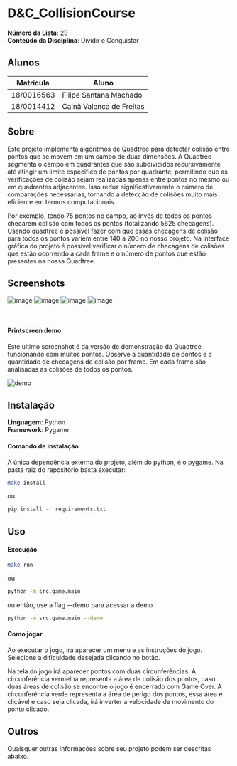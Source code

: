 # D&C_CollisionCourse

**Número da Lista**: 29<br>
**Conteúdo da Disciplina**: Dividir e Conquistar<br>

## Alunos
|Matrícula | Aluno |
| -- | -- |
| 18/0016563  |  Filipe Santana Machado |
| 18/0014412  |  Cainã Valença de Freitas |

## Sobre 
Este projeto implementa algoritmos de [Quadtree](https://en.wikipedia.org/wiki/Quadtree) para detectar colisão entre pontos que se movem em um campo de duas dimensões. A Quadtree segmenta o campo em quadrantes que são subdivididos recursivamente até atingir um limite específico de pontos por quadrante, permitindo que as verificações de colisão sejam realizadas apenas entre pontos no mesmo ou em quadrantes adjacentes. Isso reduz significativamente o número de comparações necessárias, tornando a detecção de colisões muito mais eficiente em termos computacionais.

Por exemplo, tendo 75 pontos no campo, ao invés de todos os pontos checarem colisão com todos os pontos (totalizando 5625 checagens). Usando quadtree é possível fazer com que essas checagens de colisão para todos os pontos variem entre 140 a 200 no nosso projeto. Na interface gráfica do projeto é possível verificar o número de checagens de colisões que estão ocorrendo a cada frame e o número de pontos que estão presentes na nossa Quadtree.

## Screenshots
![image](https://github.com/projeto-de-algoritmos/D-C_CollisionCourse/assets/40258400/9d317952-9bf9-4848-9cea-bb34fa35f894)
![image](https://github.com/projeto-de-algoritmos/D-C_CollisionCourse/assets/40258400/2309207f-b498-40a8-a907-8bcba7356208)
![image](https://github.com/projeto-de-algoritmos/D-C_CollisionCourse/assets/40258400/55804614-57d2-40f2-8ef6-f02d33cdaded)
![image](https://github.com/projeto-de-algoritmos/D-C_CollisionCourse/assets/40258400/5259310d-201d-4718-ad89-6b97db0fb7c4)

<br>

#### Printscreen demo

Este ultimo screenshot é da versão de demonstração da Quadtree funcionando com muitos pontos.
Observe a quantidade de pontos e a quantidade de checagens de colisão por frame. Em cada frame são analisadas as colisões de todos os pontos.

![demo](https://github.com/projeto-de-algoritmos/D-C_CollisionCourse/assets/40258400/d9f624e0-71fd-4f58-878d-4df0ecbf1260)

## Instalação 
**Linguagem**: Python<br>
**Framework**: Pygame<br>

#### Comando de instalação

A única dependência externa do projeto, além do python, é o pygame.
Na pasta raiz do repositório basta executar:

```sh
make install
```

ou

```sh
pip install -r requirements.txt
```

## Uso 

#### Execução

```sh
make run
```

ou

```sh
python -m src.game.main
```

ou então, use a flag --demo para acessar a demo

```sh
python -m src.game.main --demo
```

#### Como jogar

Ao executar o jogo, irá aparecer um menu e as instruções do jogo.
Selecione a dificuldade desejada clicando no botão.

Na tela do jogo irá aparecer pontos com duas circunferências. 
A circunferência vermelha representa a área de colisão dos pontos, caso duas áreas de colisão se encontre o jogo é encerrado com Game Over.
A circunferência verde representa a área de perigo dos pontos, essa área é clicável e caso seja clicada, irá inverter a velocidade de movimento do ponto clicado.

## Outros 
Quaisquer outras informações sobre seu projeto podem ser descritas abaixo.
